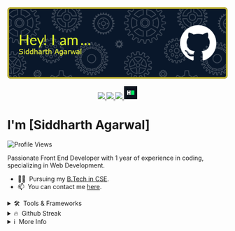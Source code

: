<img src="./images/github-header-image (1).png">
<p align="center">

<a href="https://github.com/Siddharth2312" target="_blank">
    <img src="https://skillicons.dev/icons?i=github" height="30px">
</a>
<a href="https://www.linkedin.com/in/siddharth-agarwal-a74002294/" target="_blank">
    <img src="https://skillicons.dev/icons?i=linkedin" height="30px">
</a>
<a href="https://www.instagram.com/sid.agarwal23/" target="_blank">
    <img src="https://skillicons.dev/icons?i=instagram" height="30px">
</a>
<a href="https://www.hackerrank.com/sa9174/" target="_blank">
    <img src="./images/hcc.png" height="30px">
</a>

</p>

# I'm [Siddharth Agarwal]

![Profile Views](https://komarev.com/ghpvc/?username=sa9174&label=Profile%20views&color=0e75b6&style=flat)

Passionate Front End Developer with 1 year of experience in coding, specializing in Web Development.

- 👨‍🎓 &nbsp;Pursuing my [B.Tech in CSE](https://www.srmist.edu.in).
- 📫 &nbsp;You can contact me [here](mailto:siddharthagarwal2312@gmail.com).



<details>

<summary>🛠 &nbsp;Tools & Frameworks</summary>

<br>

![Tools](https://skillicons.dev/icons?i=html,c,python,cpp,github,git,css,matlab)

> These are some of the tools and frameworks that I have worked with. My expertise includes working on web, mobile, desktop, and embedded systems. I have utilized a wide range of technologies, including Python,  C, C++, HTML, CSS, Git,  Arduino, Matlab

</details>

<details>

<summary>🔥 &nbsp;Github Streak</summary>

<br>

[![GitHub Streak](https://streak-stats.demolab.com?user=Siddharth2312&theme=github-dark&border_radius=20)](https://git.io/streak-stats)

</details>

<details>

<summary>ℹ &nbsp;More Info</summary>

<br>

> Note: Passionate Front End Developer with 1 year of experience in coding, Specializing in Web Development. 

</details>
